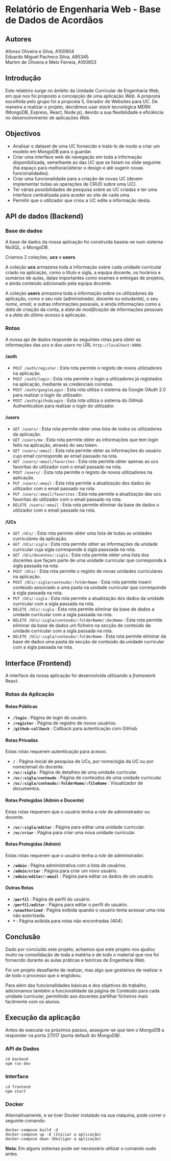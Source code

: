 # Relatório de Engenharia Web - Base de Dados de Acordãos

## **Autores**

Afonso Oliveira e Silva, A100604 <br />
Eduardo Miguel Pacheco Silva, A95345 <br />
Martim de Oliveira e Melo Ferreia, A100653 <br />

## **Introdução**

Este relatório surge no âmbito da Unidade Curricular de Engenharia Web, em que nos foi proposto a concepção de uma aplicação _Web_.
A proposta escolhida pelo grupo foi a proposta 5, Gerador de Websites para UC.
De maneira a realizar o projeto, decidimos usar _stack_ tecnológica MERN (MongoDB, Express, React, Node.js), devido a sua flexibilidade e eficiência no desenvolvimento de aplicações _Web_.

## **Objectivos**

- Analisar o dataset de uma UC fornecido e tratá-lo de modo a criar um modelo em MongoDB para o guardar.
- Criar uma interface web de navegação em toda a informação disponibilizada, semelhante ao das UC que se listam no slide seguinte (há espaço para melhorar/alterar o design e até sugerir novas funcionalidades).
- Criar uma funcionalidade para a criação de novas UC (devem implementar todas as operações de CRUD sobre uma UC).
- Ter várias possibilidades de pesquisa sobre as UC criadas e ter uma interface centralizada para aceder ao site de cada uma.
- Permitir que o utilizador que criou a UC edite a informação desta.

## **API de dados** (Backend)

### **Base de dados**

A base de dados da nossa aplicação foi construída baseia-se num sistema NoSQL, o MongoDB.

Criamos 2 coleções, **ucs** e **users**.

A coleção **ucs** armazena toda a informação sobre cada unidade curricular criado na aplicação, como o título e sigla, a equipa docente, os horários e sumários de aulas, datas importantes como exames e entregas de projetos, e ainda conteúdo adicionado pela equipa docente.

A coleção **users** armazena toda a informação sobre os utilizadores da aplicação, como o seu _role_ (administrador, docente ou estudante), o seu _nome_, _email_, e outras informações pessoais, e ainda informações como a _data de criação_ da conta, a _data de modificação_ de informações pessoais e a _data do último acesso_ à aplicação.

### **Rotas**

A nossa api de dados responde às seguintes rotas para obter as informações das _ucs_ e dos _users_ no URL `http://localhost:4000`.

#### /auth

- `POST /auth/register` : Esta rota permite o registo de novos utilizadores na aplicação.
- `POST /auth/login` : Esta rota permite o login a utilizadores já registados na aplicação, mediante as credenciais corretas.
- `POST /auth/googleLogin` : Esta rota utiliza o sistema da Google OAuth 2.0 para realizar o login do utilizador.
- `POST /auth/githubLogin` : Esta rota utiliza o sistema do GitHub Authentication para realizar o login do utilizador.

#### /users

- `GET /users/` : Esta rota permite obter uma lista de todos os utilizadores da aplicação.
- `GET /users/me` : Esta rota permite obter as informações que tem login feito na aplicação, através do seu token.
- `GET /users/:email` : Esta rota permite obter as informações do usuário cujo email corresponde ao email passado na rota.
- `GET /users/:email/favorites` : Esta rota permite obter apenas as ucs favoritas do utilizador com o email passado na rota.
- `POST /users/` : Esta rota permite o registo de novos utilizadores na aplicação.
- `PUT /users/:email` : Esta rota permite a atualização dos dados do utilizador com o email passado na rota.
- `PUT /users/:email/favorites` : Esta rota permite a atualização das ucs favoritas do utilizador com o email passado na rota.
- `DELETE /users/:email` : Esta rota permite eliminar da base de dados o utilizador com o email passado na rota.

#### /UCs

- `GET /UCs/` : Esta rota permite obter uma lista de todas as unidades curriculares da aplicação.
- `GET /UCs/:sigla` : Esta rota permite obter as informações da unidade curricular cuja sigla corresponde à sigla passsada na rota.
- `GET /UCs/docentes/:sigla` : Esta rota permite obter uma lista dos docentes que façam parte de uma unidade curricular que corresponda à sigla passada na rota.
- `POST /UCs/` : Esta rota permite o registo de novas unidades curriculares na aplicação.
- `POST /UCs/:sigla/conteudo/:folderName` : Esta rota permite inserir conteúdo associado a uma pasta na unidade curricular que corresponde à sigla passada na rota.
- `PUT /UCs/:sigla` : Esta rota permite a atualização dos dados da unidade curricular com a sigla passada na rota.
- `DELETE /UCs/:sigla` : Esta rota permite eliminar da base de dados a unidade curricular com a sigla passada na rota.
- `DELETE /UCs/:sigla/conteudo/:folderName/:docName` : Esta rota permite eliminar da base de dados um ficheiro na secção de conteúdo da unidade curricular com a sigla passada na rota.
- `DELETE /UCs/:sigla/conteudo/:folderName` : Esta rota permite eliminar da base de dados uma pasta da secção de conteúdo da unidade curricular com a sigla passada na rota.

## Interface (Frontend)

A interface da nossa aplicação foi desenvolvida utilizando a _framework_ React.

### Rotas da Aplicação

#### **Rotas Públicas**

- **`/login`** : Página de login do usuário.
- **`/register`** : Página de registro de novos usuários.
- **`/github-callback`** : Callback para autenticação com GitHub.

#### **Rotas Privadas**

Estas rotas requerem autenticação para acesso.

- **`/`** : Página inicial de pesquisa de UCs, por nome/sigla da UC ou por nome/email do docente.
- **`/uc/:sigla`** : Página de detalhes de uma unidade curricular.
- **`/uc/:sigla/conteudo`** : Página de conteúdos de uma unidade curricular.
- **`/uc/:sigla/conteudo/:folderName/:fileName`** : Visualizador de documentos.

#### **Rotas Protegidas (Admin e Docente)**

Estas rotas requerem que o usuário tenha a _role_ de administrador ou docente.

- **`/uc/:sigla/editar`** : Página para editar uma unidade curricular.
- **`/uc/criar`** : Página para criar uma nova unidade curricular.

#### **Rotas Protegidas (Admin)**

Estas rotas requerem que o usuário tenha a _role_ de administrador.

- **`/admin`** : Página administrativa com a lista de usuários.
- **`/admin/criar`** : Página para criar um novo usuário.
- **`/admin/editar/:email`** : Página para editar os dados de um usuário.

#### **Outras Rotas**

- **`/perfil`** : Página de perfil do usuário.
- **`/perfil/editar`** : Página para editar o perfil do usuário.
- **`/unauthorized`** : Página exibida quando o usuário tenta acessar uma rota não autorizada.
- **`*`** : Página exibida para rotas não encontradas (404).

## Conclusão

Dado por concluído este projeto, achamos que este projeto nos ajudou muito na consolidação de toda a matéria e de todo o material que nos foi fornecido durante as aulas práticas e teóricas de Engenharia Web.

Foi um projeto desafiante de realizar, mas algo que gostámos de realizar e de todo o processo que o englobou.

Para além das funcionalidades básicas e dos objetivos do trabalho, adicionamos também a funcionalidade da página de Conteúdo para cada unidade curricular, permitindo aos docentes partilhar ficheiros mais facilmente com os alunos.

## Execução da aplicação

Antes de executar os próximos passos, assegure-se que tem o MongoDB a responder na porta 27017 (porta default do MongoDB).

### API de Dados

```
cd backend
npm run dev
```

### Interface

```
cd frontend
npm start
```

### Docker

Alternativamente, e se tiver Docker instalado na sua máquina, pode correr o seguinte comando:

```
docker-compose build -d
docker-compose up -d (Iniciar a aplicação)
docker-compose down (Desligar a aplicação)
```

**Nota**: Em alguns sistemas pode ser necessário utilizar o comando sudo antes.
